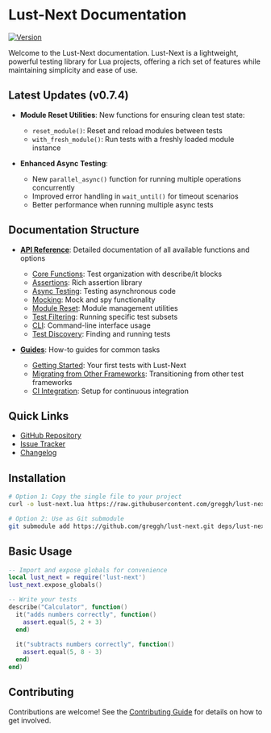 # Lust-Next Documentation

[![Version](https://img.shields.io/badge/Version-0.7.4-blue?style=flat-square)](https://github.com/greggh/lust-next/releases/tag/v0.7.4)

Welcome to the Lust-Next documentation. Lust-Next is a lightweight, powerful testing library for Lua projects, offering a rich set of features while maintaining simplicity and ease of use.

## Latest Updates (v0.7.4)

- **Module Reset Utilities**: New functions for ensuring clean test state:
  - `reset_module()`: Reset and reload modules between tests
  - `with_fresh_module()`: Run tests with a freshly loaded module instance

- **Enhanced Async Testing**:
  - New `parallel_async()` function for running multiple operations concurrently
  - Improved error handling in `wait_until()` for timeout scenarios
  - Better performance when running multiple async tests

## Documentation Structure

- [**API Reference**](api/README.md): Detailed documentation of all available functions and options
  - [Core Functions](api/core.md): Test organization with describe/it blocks
  - [Assertions](api/assertions.md): Rich assertion library
  - [Async Testing](api/async.md): Testing asynchronous code
  - [Mocking](api/mocking.md): Mock and spy functionality
  - [Module Reset](api/module_reset.md): Module management utilities
  - [Test Filtering](api/filtering.md): Running specific test subsets
  - [CLI](api/cli.md): Command-line interface usage
  - [Test Discovery](api/discovery.md): Finding and running tests

- [**Guides**](guides/README.md): How-to guides for common tasks
  - [Getting Started](guides/getting-started.md): Your first tests with Lust-Next
  - [Migrating from Other Frameworks](guides/migrating.md): Transitioning from other test frameworks
  - [CI Integration](guides/ci_integration.md): Setup for continuous integration

## Quick Links

- [GitHub Repository](https://github.com/greggh/lust-next)
- [Issue Tracker](https://github.com/greggh/lust-next/issues)
- [Changelog](https://github.com/greggh/lust-next/blob/main/CHANGELOG.md)

## Installation

```bash
# Option 1: Copy the single file to your project
curl -o lust-next.lua https://raw.githubusercontent.com/greggh/lust-next/master/lust-next.lua

# Option 2: Use as Git submodule
git submodule add https://github.com/greggh/lust-next.git deps/lust-next
```

## Basic Usage

```lua
-- Import and expose globals for convenience
local lust_next = require('lust-next')
lust_next.expose_globals()

-- Write your tests
describe("Calculator", function()
  it("adds numbers correctly", function()
    assert.equal(5, 2 + 3)
  end)
  
  it("subtracts numbers correctly", function()
    assert.equal(5, 8 - 3)
  end)
end)
```

## Contributing

Contributions are welcome! See the [Contributing Guide](https://github.com/greggh/lust-next/blob/main/CONTRIBUTING.md) for details on how to get involved.